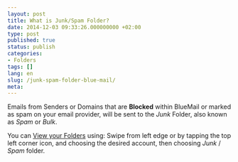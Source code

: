 ```yaml
---
layout: post
title: What is Junk/Spam Folder?
date: 2014-12-03 09:33:26.000000000 +02:00
type: post
published: true
status: publish
categories:
- Folders
tags: []
lang: en
slug: /junk-spam-folder-blue-mail/
meta:
---
```


Emails from Senders or Domains that are **Blocked** within BlueMail or marked as spam on your email provider, will be sent to the *Junk* Folder, also known as *Spam* or *Bulk*.

You can [View your Folders](/navigate-between-folders/) using: Swipe from left edge or by tapping the top left corner icon, and choosing the desired account, then choosing *Junk* / *Spam* folder.